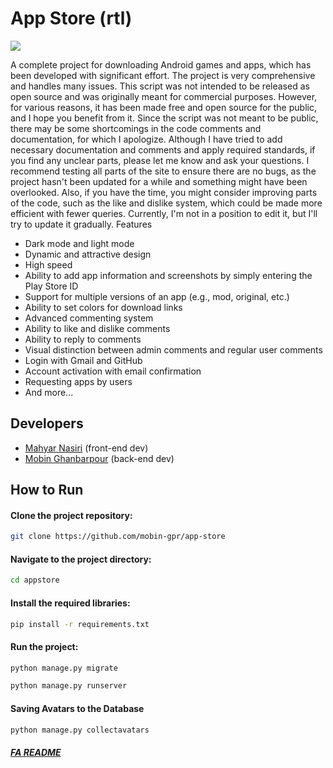 # App Store (rtl)
<img src="https://github.com/mobin-gpr/appstore/blob/main/screenshots/cover.png">

A complete project for downloading Android games and apps, which has been developed with significant effort. The project is very comprehensive and handles many issues. This script was not intended to be released as open source and was originally meant for commercial purposes. However, for various reasons, it has been made free and open source for the public, and I hope you benefit from it. Since the script was not meant to be public, there may be some shortcomings in the code comments and documentation, for which I apologize. Although I have tried to add necessary documentation and comments and apply required standards, if you find any unclear parts, please let me know and ask your questions. I recommend testing all parts of the site to ensure there are no bugs, as the project hasn't been updated for a while and something might have been overlooked. Also, if you have the time, you might consider improving parts of the code, such as the like and dislike system, which could be made more efficient with fewer queries. Currently, I'm not in a position to edit it, but I'll try to update it gradually.
Features

- Dark mode and light mode
- Dynamic and attractive design
- High speed
- Ability to add app information and screenshots by simply entering the Play Store ID
- Support for multiple versions of an app (e.g., mod, original, etc.)
- Ability to set colors for download links
- Advanced commenting system
- Ability to like and dislike comments
- Ability to reply to comments
- Visual distinction between admin comments and regular user comments
- Login with Gmail and GitHub
- Account activation with email confirmation
- Requesting apps by users
- And more...

## Developers

- [Mahyar Nasiri](https://github.com/Mhyar-nsi) (front-end dev)
- [Mobin Ghanbarpour](https://github.com/mobin-gpr/) (back-end dev)

## How to Run


#### Clone the project repository:

```bash
git clone https://github.com/mobin-gpr/app-store
```
#### Navigate to the project directory:

```bash
cd appstore
```
#### Install the required libraries:

```bash
pip install -r requirements.txt
```
#### Run the project:

```bash
python manage.py migrate
```
```bash
python manage.py runserver
```
#### Saving Avatars to the Database

```bash
python manage.py collectavatars
```
##### [FA README](https://github.com/mobin-gpr/appstore/blob/main/README-FA.md)

